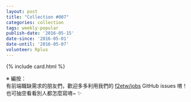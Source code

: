 ```yaml
---
layout: post
title: "Collection #007"
categories: collection
tags: weekly-popular
publish-date: '2016-05-15'
date-since: '2016-05-01'
date-until: '2016-05-07'
volunteer: Rplus
---
```


{% include card.html %}

>
※ 編按：  
有前端職缺需求的朋友們，歡迎多多利用我們的 [f2etw/jobs](https://github.com/f2etw/jobs/issues) GitHub issues 唷！  
也可抽空看看別人都怎麼寫唷~ ✨

